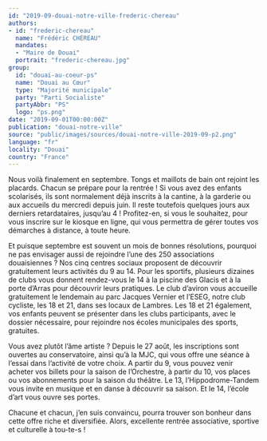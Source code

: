 ```yaml
---
id: "2019-09-douai-notre-ville-frederic-chereau"
authors:
- id: "frederic-chereau"
  name: "Frédéric CHÉREAU"
  mandates: 
  - "Maire de Douai"
  portrait: "frederic-chereau.jpg"
group:
  id: "douai-au-coeur-ps"
  name: "Douai au Cœur"
  type: "Majorité municipale"
  party: "Parti Socialiste"
  partyAbbr: "PS"
  logo: "ps.png"
date: "2019-09-01T00:00:00Z"
publication: "douai-notre-ville"
source: "public/images/sources/douai-notre-ville-2019-09-p2.png"
language: "fr"
locality: "Douai"
country: "France"
---
```


Nous voilà finalement en septembre. Tongs et maillots de bain ont rejoint les placards. Chacun se prépare pour la rentrée ! Si vous avez des enfants scolarisés, ils sont normalement déjà inscrits à la cantine, à la garderie ou aux accueils du mercredi depuis juin. Il reste toutefois quelques jours aux derniers retardataires, jusqu’au 4 ! Profitez-en, si vous le souhaitez, pour vous inscrire sur le kiosque en ligne, qui vous permettra de gérer toutes vos démarches à distance, à toute heure.

Et puisque septembre est souvent un mois de bonnes résolutions, pourquoi ne pas envisager aussi de rejoindre l’une des 250 associations douaisiennes ? Nos cinq centres sociaux proposent de découvrir gratuitement leurs activités du 9 au 14. Pour les sportifs, plusieurs dizaines de clubs vous donnent rendez-vous le 14 à la piscine des Glacis et à la porte d’Arras pour découvrir leurs pratiques. Le club d’aviron vous accueille gratuitement le lendemain au parc Jacques Vernier et l’ESEG, notre club cycliste, les 18 et 21, dans ses locaux de Lambres. Les 18 et 21 également, vos enfants peuvent se présenter dans les clubs participants, avec le dossier nécessaire, pour rejoindre nos écoles municipales des sports, gratuites.

Vous avez plutôt l’âme artiste ? Depuis le 27 août, les inscriptions sont ouvertes au conservatoire, ainsi qu’à la MJC, qui vous offre une séance à l’essai dans l’activité de votre choix. A partir du 9, vous pouvez venir acheter vos billets pour la saison de l’Orchestre, à partir du 10, vos places ou vos abonnements pour la saison du théâtre. Le 13, l’Hippodrome-Tandem vous invite en musique et en danse à découvrir sa saison. Et le 14, l’école d’art vous ouvre ses portes.

Chacune et chacun, j’en suis convaincu, pourra trouver son bonheur dans cette offre riche et diversifiée. Alors, excellente rentrée associative, sportive et culturelle à tou-te-s !
